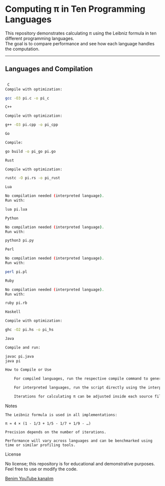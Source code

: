 # Computing π in Ten Programming Languages

This repository demonstrates calculating π using the Leibniz formula in ten different programming languages.  
The goal is to compare performance and see how each language handles the computation.

---

## Languages and Compilation

```bash

 C
Compile with optimization:

gcc -O3 pi.c -o pi_c

C++

Compile with optimization:

g++ -O3 pi.cpp -o pi_cpp

Go

Compile:

go build -o pi_go pi.go

Rust

Compile with optimization:

rustc -O pi.rs -o pi_rust

Lua

No compilation needed (interpreted language).
Run with:

lua pi.lua

Python

No compilation needed (interpreted language).
Run with:

python3 pi.py

Perl

No compilation needed (interpreted language).
Run with:

perl pi.pl

Ruby

No compilation needed (interpreted language).
Run with:

ruby pi.rb

Haskell

Compile with optimization:

ghc -O2 pi.hs -o pi_hs

Java

Compile and run:

javac pi.java
java pi

How to Compile or Use

    For compiled languages, run the respective compile command to generate the executable.

    For interpreted languages, run the script directly using the interpreter command.

    Iterations for calculating π can be adjusted inside each source file.

```

Notes

    The Leibniz formula is used in all implementations:

    π ≈ 4 × (1 - 1/3 + 1/5 - 1/7 + 1/9 - …)

    Precision depends on the number of iterations.

    Performance will vary across languages and can be benchmarked using time or similar profiling tools.

License

No license; this repository is for educational and demonstrative purposes. Feel free to use or modify the code.

[Benim YouTube kanalım](https://www.youtube.com/@nympicus)


 
